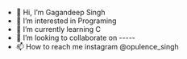 - 👋 Hi, I’m Gagandeep Singh
- 👀 I’m interested in Programing
- 🌱 I’m currently learning C
- 💞️ I’m looking to collaborate on -----
- 📫 How to reach me instagram @opulence_singh

<!---
ipgagan/ipgagan is a ✨ special ✨ repository because its `README.md` (this file) appears on your GitHub profile.
You can click the Preview link to take a look at your changes.
--->
